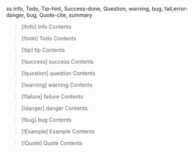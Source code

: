 
ss
info, Todo, Tip-hint, Success-done, Question, warning, bug, fail,error-danger, bug, Quote-cite, summary
> [!Info] Info
> Contents

> [!todo] Todo
> Contents

> [!tip] tip
> Contents

> [!success] success
> Contents

> [!question] question
> Contents

> [!warning] warning
> Contents

> [!failure] failure
> Contents

> [!danger] danger
> Contents

> [!bug] bug
> Contents

> [!Example] Example
> Contents

> [!Quote] Quote
> Contents
